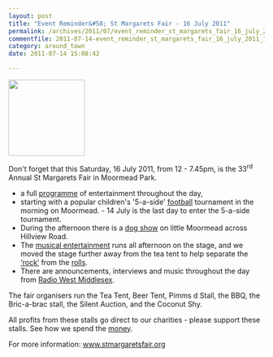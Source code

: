 ```yaml
---
layout: post
title: "Event Reminder&#58; St Margarets Fair - 16 July 2011"
permalink: /archives/2011/07/event_reminder_st_margarets_fair_16_july_2011_1.html
commentfile: 2011-07-14-event_reminder_st_margarets_fair_16_july_2011_1
category: around_town
date: 2011-07-14 15:08:42

---
```


<a href="http://www.stmargaretsfair.org/"><img src="/assets/images/2011/SMFLogo180.gif" height="150" width="150" class="right"/></a>

Don't forget that this Saturday, 16 July 2011, from 12 - 7.45pm, is the 33<sup>rd</sup> Annual St Margarets Fair in Moormead Park.

<ul>
<li>
a full <a href="http://www.stmargaretsfair.org/schedule.html">programme</a> of entertainment throughout the day,

</li>
<li>
starting with a popular children's '5-a-side' <a href="http://www.stmargaretsfair.org/football.html">football</a> tournament in the morning on Moormead. - 14 July is the last day to enter the 5-a-side tournament.

</li>
<li>
During the afternoon there is a <a href="http://www.stmargaretsfair.org/dogshow.html">dog show</a> on little Moormead across Hillview Road.

</li>
<li>
The <a href="http://www.stmargaretsfair.org/music.html">musical entertainment</a> runs all afternoon on the stage, and we moved the stage further away from the tea tent to help separate the <a href="http://www.stmargaretsfair.org/music.html">‘rock’</a> from the <a href="http://www.stmargaretsfair.org/food.html">rolls</a>.

</li>
<li>
There are announcements, interviews and music throughout the day from <a href="http://www.radiowestmiddlesex.org.uk/" target="_blank">Radio West Middlesex</a>.

</li>
</ul>
<p>
The fair organisers run the Tea Tent, Beer Tent, Pimms d Stall, the BBQ, the Bric-a-brac stall, the Silent Auction, and the Coconut Shy.

</p>
<p>
All profits from these stalls go direct to our charities - please support these stalls. See how we spend the <a href="http://www.stmargaretsfair.org/charities.html">money</a>.

</p>
<p>
For more information: <a href="http://www.stmargaretsfair.org/">www.stmargaretsfair.org</a>

</p>
